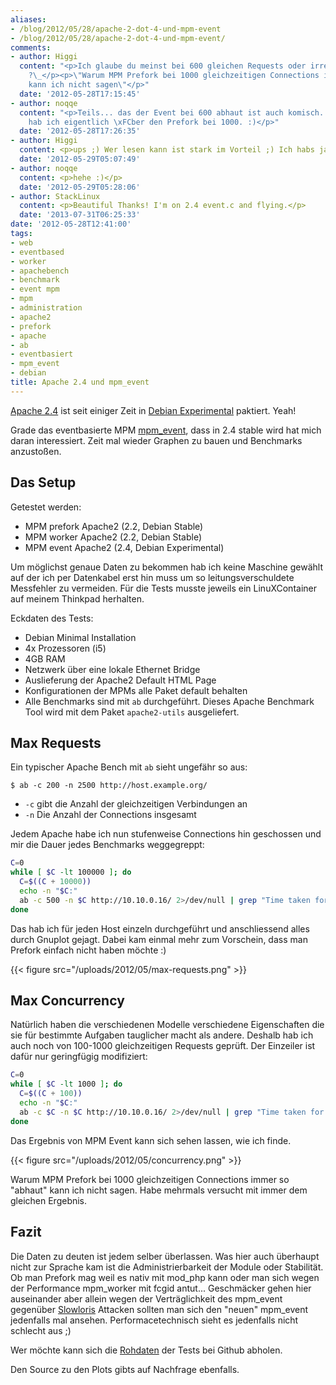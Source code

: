 ```yaml
---
aliases:
- /blog/2012/05/28/apache-2-dot-4-und-mpm-event
- /blog/2012/05/28/apache-2-dot-4-und-mpm-event/
comments:
- author: Higgi
  content: "<p>Ich glaube du meinst bei 600 gleichen Requests oder irre ich mich da
    ?\_</p><p>\"Warum MPM Prefork bei 1000 gleichzeitigen Connections immer so \u201Cabhaut\u201D
    kann ich nicht sagen\"</p>"
  date: '2012-05-28T17:15:45'
- author: noqqe
  content: "<p>Teils... das der Event bei 600 abhaut ist auch komisch... aber geschrieben
    hab ich eigentlich \xFCber den Prefork bei 1000. :)</p>"
  date: '2012-05-28T17:26:35'
- author: Higgi
  content: <p>ups ;) Wer lesen kann ist stark im Vorteil ;) Ich habs ja sogar zitiert.</p>
  date: '2012-05-29T05:07:49'
- author: noqqe
  content: <p>hehe :)</p>
  date: '2012-05-29T05:28:06'
- author: StackLinux
  content: <p>Beautiful Thanks! I'm on 2.4 event.c and flying.</p>
  date: '2013-07-31T06:25:33'
date: '2012-05-28T12:41:00'
tags:
- web
- eventbased
- worker
- apachebench
- benchmark
- event mpm
- mpm
- administration
- apache2
- prefork
- apache
- ab
- eventbasiert
- mpm_event
- debian
title: Apache 2.4 und mpm_event
---
```


[Apache 2.4](http://httpd.apache.org/docs/2.4/) ist seit einiger Zeit in
[Debian Experimental](http://www.debian.org/releases/experimental/)
paktiert. Yeah!

Grade das eventbasierte MPM
[mpm_event](http://httpd.apache.org/docs/2.4/mod/event.html), dass in 2.4
stable wird hat mich daran interessiert. Zeit mal wieder Graphen zu bauen
und Benchmarks anzustoßen.

## Das Setup

Getestet werden:

* MPM prefork Apache2 (2.2, Debian Stable)
* MPM worker Apache2 (2.2, Debian Stable)
* MPM event Apache2 (2.4, Debian Experimental)

Um möglichst genaue Daten zu bekommen hab ich keine Maschine gewählt auf der
ich per Datenkabel erst hin muss um so leitungsverschuldete Messfehler zu
vermeiden. Für die Tests musste jeweils ein LinuXContainer auf meinem Thinkpad
herhalten.

Eckdaten des Tests:

* Debian Minimal Installation
* 4x Prozessoren (i5)
* 4GB RAM
* Netzwerk über eine lokale Ethernet Bridge
* Auslieferung der Apache2 Default HTML Page
* Konfigurationen der MPMs alle Paket default behalten
* Alle Benchmarks sind mit `ab` durchgeführt. Dieses Apache Benchmark Tool wird
mit dem Paket `apache2-utils` ausgeliefert.

## Max Requests

Ein typischer Apache Bench mit `ab` sieht ungefähr so aus:

```
$ ab -c 200 -n 2500 http://host.example.org/
```

* `-c` gibt die Anzahl der gleichzeitigen Verbindungen an
* `-n` Die Anzahl der Connections insgesamt

Jedem Apache habe ich nun stufenweise Connections hin geschossen
und mir die Dauer jedes Benchmarks weggegreppt:

``` bash
C=0
while [ $C -lt 100000 ]; do
  C=$((C + 10000))
  echo -n "$C:"
  ab -c 500 -n $C http://10.10.0.16/ 2>/dev/null | grep "Time taken for tests:" | awk '{print $5}'
done
```

Das hab ich für jeden Host einzeln durchgeführt und anschliessend alles durch
Gnuplot gejagt. Dabei kam einmal mehr zum Vorschein, dass man Prefork einfach
nicht haben möchte :)

{{< figure src="/uploads/2012/05/max-requests.png" >}}

## Max Concurrency

Natürlich haben die verschiedenen Modelle verschiedene Eigenschaften die
sie für bestimmte Aufgaben tauglicher macht als andere. Deshalb hab ich auch noch
von 100-1000 gleichzeitigen Requests geprüft. Der Einzeiler ist dafür nur
geringfügig modifiziert:

``` bash
C=0
while [ $C -lt 1000 ]; do
  C=$((C + 100))
  echo -n "$C:"
  ab -c $C -n $C http://10.10.0.16/ 2>/dev/null | grep "Time taken for tests:" | awk '{print $5}'
done
```

Das Ergebnis von MPM Event kann sich sehen lassen, wie ich finde.

{{< figure src="/uploads/2012/05/concurrency.png" >}}

Warum MPM Prefork bei 1000 gleichzeitigen Connections immer so "abhaut" kann ich
nicht sagen. Habe mehrmals versucht mit immer dem gleichen Ergebnis.

## Fazit

Die Daten zu deuten ist jedem selber überlassen. Was hier auch überhaupt
nicht zur Sprache kam ist die Administrierbarkeit der Module oder
Stabilität. Ob man Prefork mag weil es nativ mit mod_php kann oder man sich
wegen der Performance mpm_worker mit fcgid antut... Geschmäcker gehen hier
auseinander aber allein wegen der Verträglichkeit des mpm_event gegenüber
[Slowloris](http://de.wikipedia.org/wiki/Slowloris) Attacken sollten man
sich den "neuen" mpm_event jedenfalls mal ansehen. Performacetechnisch
sieht es jedenfalls nicht schlecht aus ;)

Wer möchte kann sich die [Rohdaten](https://gist.github.com/2764231) der Tests
bei Github abholen.

Den Source zu den Plots gibts auf Nachfrage ebenfalls.